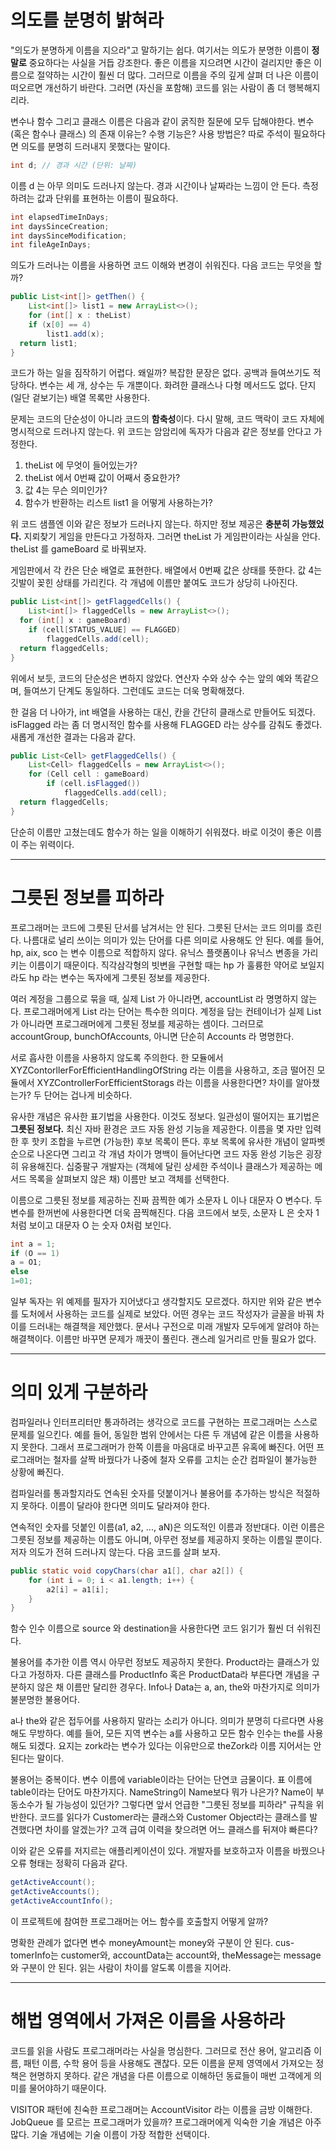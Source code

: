 # 의도를 분명히 밝혀라

"의도가 분명하게 이름을 지으라"고 말하기는 쉽다. 여기서는 의도가 분명한 이름이 **정말로** 중요하다는 사실을 거듭 강조한다. 좋은 이름을 지으려면 시간이 걸리지만 좋은 이름으로 절약하는 시간이 훨씬 더 많다. 그러므로 이름을 주의 깊게 살펴 더 나은 이름이 떠오르면 개선하기 바란다. 그러면 (자신을 포함해) 코드를 읽는 사람이 좀 더 행복해지리라.

변수나 함수 그리고 클래스 이름은 다음과 같이 굵직한 질문에 모두 답해야한다. 변수 (혹은 함수나 클래스) 의 존재 이유는? 수행 기능은? 사용 방법은? 따로 주석이 필요하다면 의도를 분명히 드러내지 못했다는 말이다.

```java
int d; // 경과 시간 (단위: 날짜)
```

이름 d 는 아무 의미도 드러나지 않는다. 경과 시간이나 날짜라는 느낌이 안 든다. 측정하려는 값과 단위를 표현하는 이름이 필요하다.

```java
int elapsedTimeInDays;
int daysSinceCreation;
int daysSinceModification;
int fileAgeInDays;
```

의도가 드러나는 이름을 사용하면 코드 이해와 변경이 쉬워진다. 다음 코드는 무엇을 할까?

```java
public List<int[]> getThen() {
	List<int[]> list1 = new ArrayList<>();
	for (int[] x : theList)
    if (x[0] == 4)
      	list1.add(x);
  return list1;
}
```

코드가 하는 일을 짐작하기 어렵다. 왜일까? 복잡한 문장은 없다. 공백과 들여쓰기도 적당하다. 변수는 세 개, 상수는 두 개뿐이다. 화려한 클래스나 다형 메서드도 없다. 단지 (일단 겉보기는) 배열 목록만 사용한다.

문제는 코드의 단순성이 아니라 코드의 **함축성**이다. 다시 말해, 코드 맥락이 코드 자체에 명시적으로 드러나지 않는다. 위 코드는 암암리에 독자가 다음과 같은 정보를 안다고 가정한다.

1. theList 에 무엇이 들어있는가?
2. theList 에서 0번째 값이 어째서 중요한가?
3. 값 4는 무슨 의미인가?
4. 함수가 반환하는 리스트 list1 을 어떻게 사용하는가?

위 코드 샘플엔 이와 같은 정보가 드러나지 않는다. 하지만 정보 제공은 **충분히 가능했었다.** 지뢰찾기 게임을 만든다고 가정하자. 그러면 theList 가 게임판이라는 사실을 안다. theList 를 gameBoard 로 바꿔보자.

게임판에서 각 칸은 단순 배열로 표현한다. 배열에서 0번째 값은 상태를 뜻한다. 값 4는 깃발이 꽂힌 상태를 가리킨다. 각 개념에 이름만 붙여도 코드가 상당히 나아진다.

```java
public List<int[]> getFlaggedCells() {
	List<int[]> flaggedCells = new ArrayList<>();
  for (int[] x : gameBoard)
    if (cell[STATUS_VALUE] == FLAGGED)
      	flaggedCells.add(cell);
  return flaggedCells;
}
```

위에서 보듯, 코드의 단순성은 변하지 않았다. 연산자 수와 상수 수는 앞의 예와 똑같으며, 들여쓰기 단계도 동일하다. 그런데도 코드는 더욱 명확해졌다.

한 걸음 더 나아가, int 배열을 사용하는 대신, 칸을 간단히 클래스로 만들어도 되겠다. isFlagged 라는 좀 더 명시적인 함수를 사용해 FLAGGED 라는 상수를 감춰도 좋겠다. 새롭게 개선한 결과는 다음과 같다.

```java
public List<Cell> getFlaggedCells() {
	List<Cell> flaggedCells = new ArrayList<>();
	for (Cell cell : gameBoard)
		if (cell.isFlagged())
			flaggedCells.add(cell);
  return flaggedCells;
}
```

단순히 이름만 고쳤는데도 함수가 하는 일을 이해하기 쉬워졌다. 바로 이것이 좋은 이름이 주는 위력이다.

---

# 그릇된 정보를 피하라

프로그래머는 코드에 그릇된 단서를 남겨서는 안 된다. 그릇된 단서는 코드 의미를 흐린다. 나름대로 널리 쓰이는 의미가 있는 단어를 다른 의미로 사용해도 안 된다. 예를 들어, hp, aix, sco 는 변수 이름으로 적합하지 않다. 유닉스 플랫폼이나 유닉스 변종을 가리키는 이름이기 때문이다. 직각삼각형의 빗변을 구현할 때는 hp 가 훌륭한 약어로 보일지라도 hp 라는 변수는 독자에게 그릇된 정보를 제공한다.

여러 계정을 그룹으로 묶을 때, 실제 List 가 아니라면, accountList 라 명명하지 않는다. 프로그래머에게 List 라는 단어는 특수한 의미다. 계정을 담는 컨테이너가 실제 List 가 아니라면 프로그래머에게 그릇된 정보를 제공하는 셈이다. 그러므로 accountGroup, bunchOfAccounts, 아니면 단순히 Accounts 라 명명한다.

서로 흡사한 이름을 사용하지 않도록 주의한다. 한 모듈에서 XYZContorllerForEfficientHandlingOfString 라는 이름을 사용하고, 조금 떨어진 모듈에서 XYZControllerForEfficientStorags 라는 이름을 사용한다면? 차이를 알아챘는가? 두 단어는 겁나게 비슷하다.

유사한 개념은 유사한 표기법을 사용한다. 이것도 정보다. 일관성이 떨어지는 표기법은 **그릇된 정보다.** 최신 자바 환경은 코드 자동 완성 기능을 제공한다. 이름을 몇 자만 입력한 후 핫키 조합을 누르면 (가능한) 후보 목록이 뜬다. 후보 목록에 유사한 개념이 알파벳 순으로 나온다면 그리고 각 개념 차이가 명백이 들어난다면 코드 자동 완성 기능은 굉장히 유용해진다. 십중팔구 개발자는 (객체에 달린 상세한 주석이나 클래스가 제공하는 메서드 목록을 살펴보지 않은 채) 이름만 보고 객체를 선택한다.

이름으로 그릇된 정보를 제공하는 진짜 끔찍한 예가 소문자 L 이나 대문자 O 변수다. 두 변수를 한꺼번에 사용한다면 더욱 끔찍해진다. 다음 코드에서 보듯, 소문자 L 은 숫자 1처럼 보이고 대문자 O 는 숫자 0처럼 보인다.

```java
int a = 1;
if (O == 1)
a = O1;
else
1=01;
```

일부 독자는 위 예제를 필자가 지어냈다고 생각할지도 모르겠다. 하지만 위와 같은 변수를 도처에서 사용하는 코드를 실제로 보았다. 어떤 경우는 코드 작성자가 글꼴을 바꿔 차이를 드러내는 해결책을 제안했다. 문서나 구전으로 미래 개발자 모두에게 알려야 하는 해결책이다. 이름만 바꾸면 문제가 깨끗이 풀린다. 괜스레 일거리르 만들 필요가 없다.

---

# 의미 있게 구분하라

컴파일러나 인터프리터만 통과하려는 생각으로 코드를 구현하는 프로그래머는 스스로 문제를 일으킨다. 예를 들어, 동일한 범위 안에서는 다른 두 개념에 같은 이름을 사용하지 못한다. 그래서 프로그래머가 한쪽 이름을 마음대로 바꾸고픈 유혹에 빠진다. 어떤 프로그래머는 철자를 살짝 바꿨다가 나중에 철자 오류를 고치는 순간 컴파일이 불가능한 상황에 빠진다.

컴파일러를 통과할지라도 연속된 숫자를 덧붙이거나 불용어를 추가하는 방식은 적절하지 못하다. 이름이 달라야 한다면 의미도 달라져야 한다.

연속적인 숫자를 덧붙인 이름(a1, a2, ..., aN)은 의도적인 이름과 정반대다.
이런 이름은 그릇된 정보를 제공하는 이름도 아니며, 아무런 정보를 제공하지 못하는 이름일 뿐이다. 저자 의도가 전혀 드러나지 않는다. 다음 코드를 살펴 보자.

```java
public static void copyChars(char a1[], char a2[]) {
	for (int i = 0; i < a1.length; i++) {
		a2[i] = a1[i];
	}
}
```

함수 인수 이름으로 source 와 destination을 사용한다면 코드 읽기가 훨씬 더 쉬워진다.

불용어를 추가한 이름 역시 아무런 정보도 제공하지 못한다. Product라는 클래스가 있다고 가정하자. 다른 클래스를 ProductInfo 혹은 ProductData라 부른다면 개념을 구분하지 않은 채 이름만 달리한 경우다. Info나 Data는 a, an, the와 마찬가지로 의미가 불분명한 불용어다.

a나 the와 같은 접두어를 사용하지 말라는 소리가 아니다. 의미가 분명히 다르다면 사용해도 무방하다. 예를 들어, 모든 지역 변수는 a를 사용하고 모든 함수 인수는 the를 사용해도 되겠다. 요지는 zork라는 변수가 있다는 이유만으로 theZork라 이름 지어서는 안 된다는 말이다.

불용어는 중복이다. 변수 이름에 variable이라는 단어는 단연코 금물이다. 표 이름에 table이라는 단어도 마찬가지다. NameString이 Name보다 뭐가 나은가? Name이 부동소수가 될 가능성이 있던가? 그렇다면 앞서 언급한 "그릇된 정보를 피하라" 규칙을 위반한다. 코드를 읽다가 Customer라는 클래스와 Customer Object라는 클래스를 발견했다면 차이를 알겠는가? 고객 급여 이력을 찾으려면 어느 클래스를 뒤져야 빠른다?

이와 같은 오류를 저지르는 애플리케이션이 있다. 개발자를 보호하고자 이름을 바꿨으나 오류 형태는 정확히 다음과 같다.

```java
getActiveAccount();
getActiveAccounts();
getActiveAccountInfo();
```

이 프로젝트에 참여한 프로그래머는 어느 함수를 호출할지 어떻게 알까?

명확한 관례가 없다면 변수 moneyAmount는 money와 구분이 안 된다. cus-tomerInfo는 customer와, accountData는 account와, theMessage는 message와 구분이 안 된다. 읽는 사람이 차이를 알도록 이름을 지어라.

---

# 해법 영역에서 가져온 이름을 사용하라

코드를 읽을 사람도 프로그래머라는 사실을 명심한다. 그러므로 전산 용어, 알고리즘 이름, 패턴 이름, 수학 용어 등을 사용해도 괜찮다. 모든 이름을 문제 영역에서 가져오는 정책은 현명하지 못하다. 같은 개념을 다른 이름으로 이해하던 동료들이 매번 고객에게 의미를 물어야하기 때문이다.

VISITOR 패턴에 친숙한 프로그래머는 AccountVisitor 라는 이름을 금방 이해한다. JobQueue 를 모르는 프로그래머가 있을까? 프로그래머에게 익숙한 기술 개념은 아주 많다. 기술 개념에는 기술 이름이 가장 적합한 선택이다.


